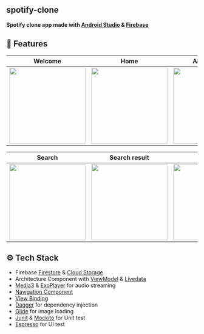 ## spotify-clone
**Spotify clone app made with [Android Studio](https://developer.android.com/studio) & [Firebase](https://firebase.google.com/)**

## :pushpin: Features
Welcome                    | Home                      |  Album detail             |   Artist detail
:-------------------------:|:-------------------------:|:-------------------------:|:-------------------------:
<img src="https://github.com/iamoscarliang/spotify-clone/assets/152960326/a948d2c4-d5cd-4b96-a7ee-1808e1f81ee9.png" width="200">|<img src="https://github.com/iamoscarliang/spotify-clone/assets/152960326/03525b00-325d-4bc4-a153-0d11bf3b556f.png" width="200">|<img src="https://github.com/iamoscarliang/spotify-clone/assets/152960326/c52d9928-32db-4fd1-86cb-b924b3d8b37b.png" width="200">|<img src="https://github.com/iamoscarliang/spotify-clone/assets/152960326/410d6b4d-b2b6-48c1-97a0-16f70e0cb669.png" width="200">

Search                     | Search result             |  Library                  |   Playlist detail
:-------------------------:|:-------------------------:|:-------------------------:|:-------------------------:
<img src="https://github.com/iamoscarliang/spotify-clone/assets/152960326/c10e18ef-22f7-4cbb-920b-b7d02229ab4a.png" width="200">|<img src="https://github.com/iamoscarliang/spotify-clone/assets/152960326/cccad063-066e-47d3-8c1a-b4f1ba4c2345.png" width="200">|<img src="https://github.com/iamoscarliang/spotify-clone/assets/152960326/c7bf19f1-4c87-435b-8ef3-8b3951de9bb1.png" width="200">|<img src="https://github.com/iamoscarliang/spotify-clone/assets/152960326/6588ea29-0d57-4e47-b35b-60ed8ee452af.png" width="200">

## :gear: Tech Stack
- Firebase [Firestore](https://firebase.google.com/docs/firestore) & [Cloud Storage](https://firebase.google.com/docs/storage)
- Architecture Component with [ViewModel](https://developer.android.com/topic/libraries/architecture/viewmodel) & [Livedata](https://developer.android.com/topic/libraries/architecture/livedata)
- [Media3](https://developer.android.com/media/media3) & [ExoPlayer](https://developer.android.com/media/media3/exoplayer) for audio streaming
- [Navigation Component](https://developer.android.com/guide/navigation)
- [View Binding](https://developer.android.com/topic/libraries/view-binding)
- [Dagger](https://developer.android.com/training/dependency-injection/dagger-basics) for dependency injection
- [Glide](https://github.com/bumptech/glide) for image loading
- [Junit](https://developer.android.com/training/testing/local-tests) & [Mockito](https://github.com/mockito/mockito) for Unit test
- [Espresso](https://developer.android.com/training/testing/espresso) for UI test
